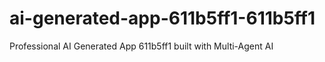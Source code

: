 # ai-generated-app-611b5ff1-611b5ff1
Professional AI Generated App 611b5ff1 built with Multi-Agent AI
